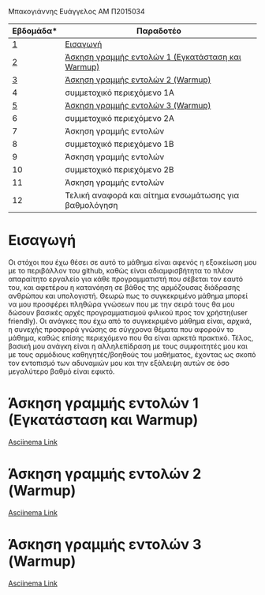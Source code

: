 Μπακογιάννης Ευάγγελος 
ΑΜ Π2015034

| Εβδομάδα* | Παραδοτέο |
| --- | --- |
| <a href="#A">1</a> |<a href="#A">Εισαγωγή </a> |
| <a href="#B">2</a> | <a href="#B">Άσκηση γραμμής εντολών 1 (Εγκατάσταση και Warmup)</a> |
| <a href="#C">3</a> | <a href="#C">Άσκηση γραμμής εντολών 2 (Warmup)</a> |
| 4 | συμμετοχικό περιεχόμενο 1A |
| <a href="#E">5</a> | <a href="#E">Άσκηση γραμμής εντολών 3 (Warmup)</a>|
| 6 | συμμετοχικό περιεχόμενο 2A |
| 7 | Άσκηση γραμμής εντολών |
| 8 | συμμετοχικό περιεχόμενο 1B |
| 9 | Άσκηση γραμμής εντολών |
| 10 | συμμετοχικό περιεχόμενο 2B |
| 11 | Άσκηση γραμμής εντολών |
| 12 | Τελική αναφορά και αίτημα ενσωμάτωσης για βαθμολόγηση |

# <a name="A">Εισαγωγή</a>
Οι στόχοι που έχω θέσει σε αυτό το μάθημα είναι αφενός η εξοικείωση μου με το περιβάλλον του github, καθώς είναι αδιαμφισβήτητα το πλέον απαραίτητο εργαλείο για κάθε προγραμματιστή που σέβεται τον εαυτό του, και αφετέρου η κατανόηση σε βάθος της αρμόζουσας διάδρασης ανθρώπου και υπολογιστή. Θεωρώ πως το συγκεκριμένο μάθημα μπορεί να μου προσφέρει πληθώρα γνώσεων που με την σειρά τους θα μου δώσουν βασικές αρχές προγραμματισμού φιλικού προς τον χρήστη(user friendly). Οι ανάγκες που έχω από το συγκεκριμένο μάθημα είναι, αρχικά, η συνεχής προσφορά γνώσης σε σύγχρονα θέματα που αφορούν το μάθημα, καθώς επίσης περιεχόμενο που θα είναι αρκετά πρακτικό. Τέλος, βασική μου ανάγκη είναι η αλληλεπίδραση με τους συμφοιτητές μου και με τους αρμόδιους καθηγητές/βοηθούς του μαθήματος, έχοντας ως σκοπό τον εντοπισμό των αδυναμιών μου και την εξάλειψη αυτών σε όσο μεγαλύτερο βαθμό είναι εφικτό.


# <a name="B">Άσκηση γραμμής εντολών 1 (Εγκατάσταση και Warmup)</a>
 [Asciinema Link](https://asciinema.org/a/LMjFsVWXbgGeY3eKe7FAV736A)


# <a name="C">Άσκηση γραμμής εντολών 2 (Warmup)</a>
[Asciinema Link](https://asciinema.org/a/4VkGwhESQpdTOr8NNhTV0MCx1)

# <a name="E">Άσκηση γραμμής εντολών 3 (Warmup)</a>
[Asciinema Link](https://asciinema.org/a/PEfEBc6yLvCm1TAqpjtk0mrZL)
